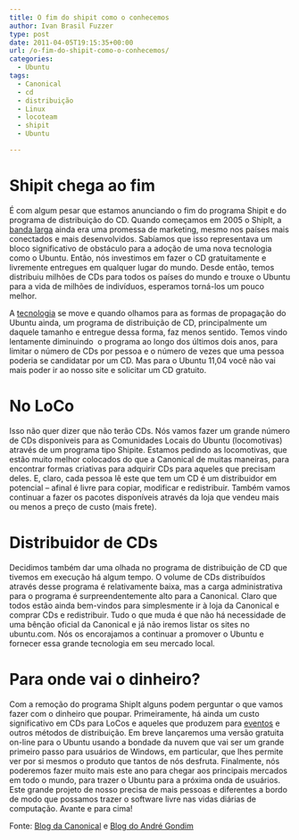 ```yaml
---
title: O fim do shipit como o conhecemos
author: Ivan Brasil Fuzzer
type: post
date: 2011-04-05T19:15:35+00:00
url: /o-fim-do-shipit-como-o-conhecemos/
categories:
  - Ubuntu
tags:
  - Canonical
  - cd
  - distribuição
  - Linux
  - locoteam
  - shipit
  - Ubuntu

---
```

# Shipit chega ao fim

É com algum pesar que estamos anunciando o fim do programa Shipit e do programa de distribuição do CD. Quando começamos em 2005 o ShipIt, a [banda larga][1] ainda era uma promessa de marketing, mesmo nos países mais conectados e mais desenvolvidos. Sabíamos que isso representava um bloco significativo de obstáculo para a adoção de uma nova tecnologia como o Ubuntu. Então, nós investimos em fazer o CD gratuitamente e livremente entregues em qualquer lugar do mundo. Desde então, temos distribuiu milhões de CDs para todos os países do mundo e trouxe o Ubuntu para a vida de milhões de indivíduos, esperamos torná-los um pouco melhor.

A [tecnologia][1] se move e quando olhamos para as formas de propagação do Ubuntu ainda, um programa de distribuição de CD, principalmente um daquele tamanho e entregue dessa forma, faz menos sentido. Temos vindo lentamente diminuindo  o programa ao longo dos últimos dois anos, para limitar o número de CDs por pessoa e o número de vezes que uma pessoa poderia se candidatar por um CD. Mas para o Ubuntu 11,04 você não vai mais poder ir ao nosso site e solicitar um CD gratuito.

# No LoCo

Isso não quer dizer que não terão CDs. Nós vamos fazer um grande número de CDs disponíveis para as Comunidades Locais do Ubuntu (locomotivas) através de um programa tipo Shipite. Estamos pedindo as locomotivas, que estão muito melhor colocados do que a Canonical de muitas maneiras, para encontrar formas criativas para adquirir CDs para aqueles que precisam deles. E, claro, cada pessoa lê este que tem um CD é um distribuidor em potencial – afinal é livre para copiar, modificar e redistribuir. Também vamos continuar a fazer os pacotes disponíveis através da loja que vendeu mais ou menos a preço de custo (mais frete).

# Distribuidor de CDs

Decidimos também dar uma olhada no programa de distribuição de CD que tivemos em execução há algum tempo. O volume de CDs distribuídos através desse programa é relativamente baixa, mas a carga administrativa para o programa é surpreendentemente alto para a Canonical. Claro que todos estão ainda bem-vindos para simplesmente ir à loja da Canonical e comprar CDs e redistribuir. Tudo o que muda é que não há necessidade de uma bênção oficial da Canonical e já não iremos listar os sites no ubuntu.com. Nós os encorajamos a continuar a promover o Ubuntu e fornecer essa grande tecnologia em seu mercado local.

# Para onde vai o dinheiro?

Com a remoção do programa ShipIt alguns podem perguntar o que vamos fazer com o dinheiro que poupar. Primeiramente, há ainda um custo significativo em CDs para LoCos e aqueles que produzem para [eventos][1] e outros métodos de distribuição. Em breve lançaremos uma versão gratuita on-line para o Ubuntu usando a bondade da nuvem que vai ser um grande primeiro passo para usuários de Windows, em particular, que lhes permite ver por si mesmos o produto que tantos de nós desfruta. Finalmente, nós poderemos fazer muito mais este ano para chegar aos principais mercados em todo o mundo, para trazer o Ubuntu para a próxima onda de usuários. Este grande projeto de nosso precisa de mais pessoas e diferentes a bordo de modo que possamos trazer o software livre nas vidas diárias de computação. Avante e para cima!

Fonte: <a title="Blog da Canonical Shipit" href="http://blog.canonical.com/?p=551" target="_blank">Blog da Canonical</a> e [Blog do André Gondim][2]

 [1]: http://andregondim.eti.br/2011/04/o-fim-do-shiptip-como-o-conhecemos/#
 [2]: http://andregondim.eti.br/2011/04/o-fim-do-shiptip-como-o-conhecemos/